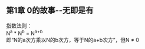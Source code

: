 ## 第1章 0的故事--无即是有
指数法则：  
N<sup>a</sup> * N<sup>b</sup> = N<sup>a+b</sup>  
即“N的a次方乘以N的b次方，等于N的a+b次方”，但N ≠ 0